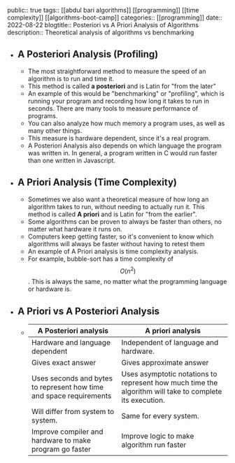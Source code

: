 public:: true
tags:: [[abdul bari algorithms]] [[programming]] [[time complexity]] [[algorithms-boot-camp]]
categories:: [[programming]]
date:: 2022-08-22
blogtitle:: Posteriori vs A Priori Analysis of Algorithms
description:: Theoretical analysis of algorithms vs benchmarking

- ## A Posteriori Analysis (Profiling)
	- The most straightforward method to measure the speed of an algorithm is to run and time it.
	- This method is called **a posteriori** and is Latin for "from the later"
	- An example of this would be "benchmarking" or "profiling", which is running your program and recording how long it takes to run in seconds. There are many tools to measure performance of programs.
	- You can also analyze how much memory a program uses, as well as many other things.
	- This measure is hardware dependent, since it's a real program.
	- A Posteriori Analysis also depends on which language the program was written in. In general, a program written in C would run faster than one written in Javascript.
- ## A Priori Analysis (Time Complexity)
	- Sometimes we also want a theoretical measure of how long an algorithm takes to run, without needing to actually run it. This method is called **A priori** and is Latin for "from the earlier".
	- Some algorithms can be proven to always be faster than others, no matter what hardware it runs on.
	- Computers keep getting faster, so it's convenient to know which algorithms will always be faster without having to retest them
	- An example of A Priori analysis is time complexity analysis.
	- For example, bubble-sort has a time complexity of $$O(n^2)$$. This is always the same, no matter what the programming language or hardware is.
- ## A Priori vs A Posteriori Analysis
	- |                                     A Posteriori analysis                                     |                                                    A priori analysis                                                    |
	  |--|--|
	  |        Hardware and language dependent|                          Independent of language and hardware.                             |
	  |                                  Gives exact answer                                 |Gives approximate answer|
	  |Uses seconds and bytes to represent how time and space requirements| Uses asymptotic notations to represent how much time the algorithm will take to complete its execution. |
	  |Will differ from system to system. |                  Same for every system.                  |
	  |Improve compiler and hardware to make program go faster|Improve logic to make algorithm run faster|